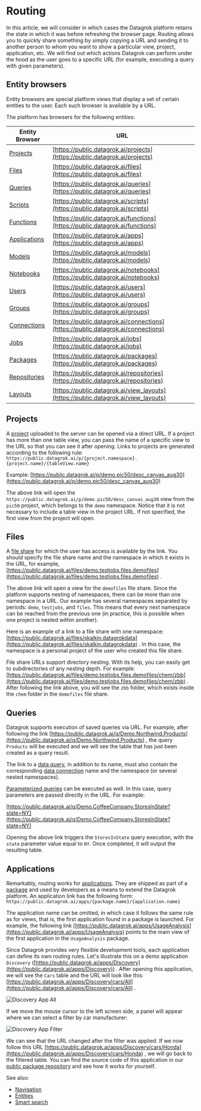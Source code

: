 <!-- TITLE: Routing -->
<!-- SUBTITLE: -->

# Routing

In this article, we will consider in which cases the Datagrok platform retains the state in which it was before
refreshing the browser page. Routing allows you to quickly share something by simply copying a URL and sending it to
another person to whom you want to show a particular view, project, application, etc. We will find out which actions
Datagrok can perform under the hood as the user goes to a specific URL (for example, executing a query with given
parameters).

## Entity browsers

Entity browsers are special platform views that display a set of certain entities to the user. Each such browser is
available by a URL.

The platform has browsers for the following entities:

| Entity Browser                                 | URL                                                                                |
|------------------------------------------------|------------------------------------------------------------------------------------|
| [Projects](project.md)                         | [https://public.datagrok.ai/projects](https://public.datagrok.ai/projects)         |
| [Files](../access/file-shares.md)              | [https://public.datagrok.ai/files](https://public.datagrok.ai/files)               |
| [Queries](../access/data-query.md)             | [https://public.datagrok.ai/queries](https://public.datagrok.ai/queries)           |
| [Scripts](../compute/scripting.md)             | [https://public.datagrok.ai/scripts](https://public.datagrok.ai/scripts)           |
| [Functions](functions/function.md)             | [https://public.datagrok.ai/functions](https://public.datagrok.ai/functions)       |
| [Applications](../develop/develop.md)          | [https://public.datagrok.ai/apps](https://public.datagrok.ai/apps)                 |
| [Models](../learn/predictive-modeling.md)      | [https://public.datagrok.ai/models](https://public.datagrok.ai/models)             |
| [Notebooks](../compute/jupyter-notebook.md)    | [https://public.datagrok.ai/notebooks](https://public.datagrok.ai/notebooks)       |
| [Users](../govern/user.md)                     | [https://public.datagrok.ai/users](https://public.datagrok.ai/users)               |
| [Groups](../govern/group.md)                   | [https://public.datagrok.ai/groups](https://public.datagrok.ai/groups)             |
| [Connections](../access/data-connection.md)    | [https://public.datagrok.ai/connections](https://public.datagrok.ai/connections)   |
| [Jobs](../access/data-job.md)                  | [https://public.datagrok.ai/jobs](https://public.datagrok.ai/jobs)                 |
| [Packages](../develop/develop.md)              | [https://public.datagrok.ai/packages](https://public.datagrok.ai/packages)         |
| [Repositories](../develop/develop.md)          | [https://public.datagrok.ai/repositories](https://public.datagrok.ai/repositories) |
| [Layouts](../visualize/view-layout.md)         | [https://public.datagrok.ai/view_layouts](https://public.datagrok.ai/view_layouts) |

## Projects

A [project](project.md) uploaded to the server can be opened via a direct URL. If a project has more than one table
view, you can pass the name of a specific view to the URL so that you can see it after opening. Links to projects are
generated according to the following
rule: `https://public.datagrok.ai/p/{project.namespace}.{project.name}/{tableView.name}`

Example: [https://public.datagrok.ai/p/demo.pic50/desc_canvas_aug30](https://public.datagrok.ai/p/demo.pic50/desc_canvas_aug30)

The above link will open the `https://public.datagrok.ai/p/demo.pic50/desc_canvas_aug30` view from the `pic50` project,
which belongs to the `demo` namespace. Notice that it is not necessary to include a table view in the project URL. If
not specified, the first view from the project will open.

## Files

A [file share](../access/file-shares.md) for which the user has access is available by the link. You should specify the
file share name and the namespace in which it exists in the URL, for
example, [https://public.datagrok.ai/files/demo.testjobs.files.demofiles](https://public.datagrok.ai/files/demo.testjobs.files.demofiles)
.

The above link will open a view for the `demofiles` file share. Since the platform supports nesting of namespaces, there
can be more than one namespace in a URL. Our example has several namespaces separated by periods: `demo`, `testjobs`,
and `files`. This means that every next namespace can be reached from the previous one (in practice, this is possible
when one project is nested within another).

Here is an example of a link to a file share with one
namespace: [https://public.datagrok.ai/files/skalkin.datagrokdata](https://public.datagrok.ai/files/skalkin.datagrokdata)
. In this case, the namespace is a personal project of the user who created this file share.

File share URLs support directory nesting. With its help, you can easily get to subdirectories of any nesting depth. For
example: [https://public.datagrok.ai/files/demo.testjobs.files.demofiles/chem/zbb](https://public.datagrok.ai/files/demo.testjobs.files.demofiles/chem/zbb)
. After following the link above, you will see the `zbb` folder, which exists inside the `chem`
folder in the `demofiles` file share.

## Queries

Datagrok supports execution of saved queries via URL. For example, after following the
link [https://public.datagrok.ai/q/Demo.Northwind.Products](https://public.datagrok.ai/q/Demo.Northwind.Products)
, the query `Products` will be executed and we will see the table that has just been created as a query result.

The link to a [data query](../access/data-query.md), in addition to its name, must also contain the
corresponding [data connection](../access/data-connection.md) name and the namespace (or several nested namespaces).

[Parameterized queries](../access/parameterized-queries.md) can be executed as well. In this case, query parameters are
passed directly in the URL. For example:

[https://public.datagrok.ai/q/Demo.CoffeeCompany.StoresInState?state=NY](https://public.datagrok.ai/q/Demo.CoffeeCompany.StoresInState?state=NY)

Opening the above link triggers the `StoresInState` query execution, with the `state` parameter value equal to `NY`.
Once completed, it will output the resulting table.

## Applications

Remarkably, routing works for [applications](../develop/how-to/build-an-app.md). They are shipped as part of
a [package](../develop/develop.md) and used by developers as a means to extend the Datagrok platform. An application
link has the following form: `https://public.datagrok.ai/apps/{package.name}/{application.name}`

The application name can be omitted, in which case it follows the same rule as for views, that is, the first application
found in a package is launched. For example, the following
link [https://public.datagrok.ai/apps/UsageAnalysis](https://public.datagrok.ai/apps/UsageAnalysis)
points to the main view of the first application in the `UsageAnalysis` package.

Since Datagrok provides very flexible development tools, each application can define its own routing rules. Let's
illustrate this on a demo
application `Discovery` ([https://public.datagrok.ai/apps/Discovery](https://public.datagrok.ai/apps/Discovery))
. After opening this application, we will see the `Cars` table and the URL will look like
this: [https://public.datagrok.ai/apps/Discovery/cars/All](https://public.datagrok.ai/apps/Discovery/cars/All)
.

![Discovery App All](../uploads/pictures/discovery-app-all.png "Discovery App All")

If we move the mouse cursor to the left screen side, a panel will appear where we can select a filter by car
manufacturer:

![Discovery App Filter](../uploads/gifs/discovery-app.gif "Discovery App Filter")

We can see that the URL changed after the filter was applied. If we now follow this
URL [https://public.datagrok.ai/apps/Discovery/cars/Honda](https://public.datagrok.ai/apps/Discovery/cars/Honda)
, we will go back to the filtered table. You can find the source code of this application in
our [public package repository](https://github.com/datagrok-ai/public/tree/master/packages/Discovery)
and see how it works for yourself.

See also:

* [Navigation](navigation.md)
* [Entities](objects.md)
* [Smart search](smart-search.md)

